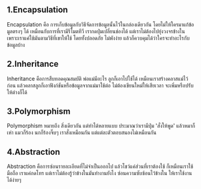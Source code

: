 ## 1.Encapsulation
Encapsulation คือ การเก็บข้อมูลกับวิธีจัดการข้อมูลนั้นไว้ในกล่องเดียวกัน โดยไม่ให้ใครมาแก้ข้อมูลตรงๆ ได้ เหมือนกับการที่เรามีรีโมตทีวี เรากดปุ่มเปลี่ยนช่องได้ แต่เราไม่ต้องไปยุ่งวงจรข้างใน เพราะเราแค่ใช้มันตามวิธีที่เขาให้ใช้ โดยทั้งปลอดภัย ไม่พังง่าย แล้วก็ควบคุมได้ว่าใครจะทำอะไรกับข้อมูลบ้าง

## 2.Inheritance
Inheritance คือการสืบทอดคุณสมบัติ พ่อแม่มีอะไร ลูกก็เอาไปใช้ได้ เหมือนเราสร้างคลาสแม่ไว้ก่อน แล้วคลาสลูกก็เอาฟังก์ชันหรือข้อมูลจากแม่มาใช้ต่อ ไม่ต้องเขียนใหม่ให้เสียเวลา จะเพิ่มหรือปรับให้ต่างก็ได้

## 3.Polymorphism
Polymorphism หมายถึง สิ่งเดียวกัน แต่ทำได้หลายแบบ ประมาณว่าเรามีปุ่ม 'สั่งให้พูด' แล้วหมาก็เห่า แมวก็ร้อง นกก็ร้องจิ๊บๆ เราสั่งเหมือนกัน แต่แต่ละตัวตอบสนองไม่เหมือนกัน 

## 4.Abstraction
Abstraction คือการซ่อนรายละเอียดที่ไม่จำเป็นออกไป แล้วโชว์แค่ส่วนที่เราต้องใช้ ก็เหมือนเราใช้มือถือ เราแค่กดโทร แต่เราไม่ต้องรู้ว่าข้างในมันทำงานยังไง ซ่อนความซับซ้อนไว้ข้างใน ให้เราใช้งานได้ง่ายๆ 

